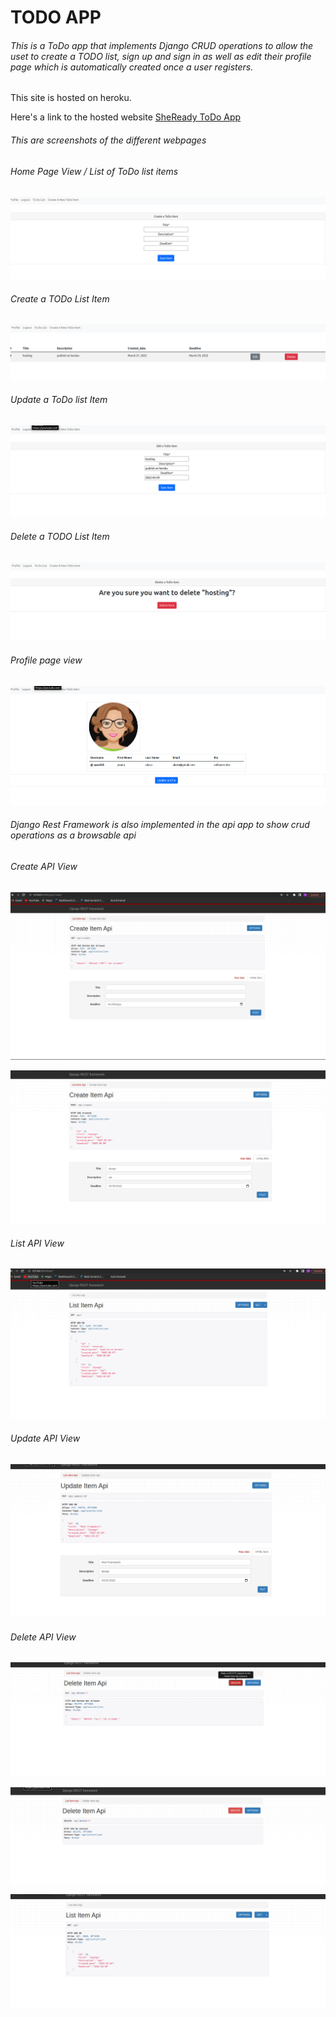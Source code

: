 # TODO APP

###### This is a ToDo app that implements Django CRUD operations to allow the uset to create a TODO list, sign up and sign in as well as edit their profile page which is automatically created once a user registers.

This site is hosted on heroku.

Here's a link to the hosted website [SheReady ToDo App](https://sheready-todo-app.herokuapp.com/)

###### This are screenshots of the different webpages

###### Home Page View / List of ToDo list items

![ListView](images/home_list.png)

###### Create a TODo List Item

![CreateView](images/create.png)

###### Update a ToDo list Item

![UpdateView](images/edit.png)

###### Delete a TODO List Item

![DeleteView](images/delete.png)

###### Profile page view

![ProfileView](images/profile.png)

###### Django Rest Framework is also implemented in the api app to show crud operations as a browsable api

###### Create API View

![CreateAPIView](images/create_api.png)

![CreateAPIView](images/create_api2.png)

###### List API View

![ListAPIView](images/list_api.png)

###### Update API View

![UpdateAPIView](images/update_api.png)

###### Delete API View

![DeleteAPIView](images/delete_api.png)

![DeleteAPIView](images/delete_api2.png)

![ListAPIView](images/list_api2.png)


